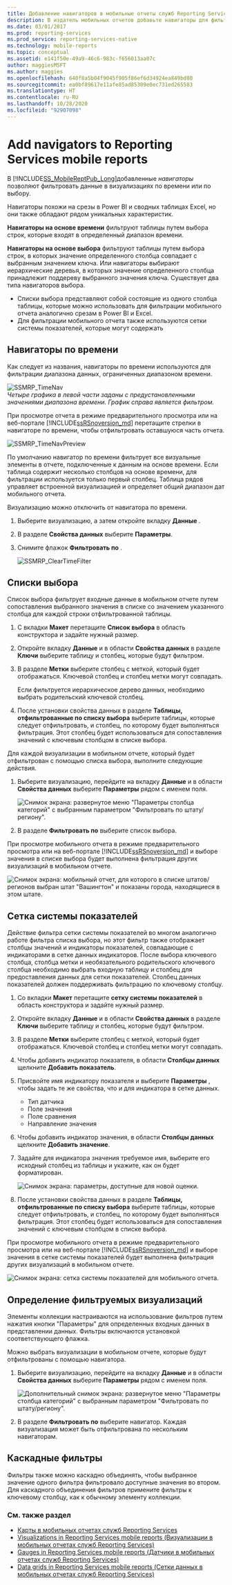 ```yaml
---
title: Добавление навигаторов в мобильные отчеты служб Reporting Services | Документы Майкрософт
description: В издатель мобильных отчетов добавьте навигаторы для фильтрации данных по времени или по выделенному фрагменту. Навигаторы похожи на срезы в Power BI и сводных таблицах Excel.
ms.date: 03/01/2017
ms.prod: reporting-services
ms.prod_service: reporting-services-native
ms.technology: mobile-reports
ms.topic: conceptual
ms.assetid: e141f50e-49a9-46c6-983c-f656013aa07c
author: maggiesMSFT
ms.author: maggies
ms.openlocfilehash: 640f8a5b04f9045f905f86ef6d34924ea849bd80
ms.sourcegitcommit: ea0bf89617e11afe85ad85309e0ec731ed265583
ms.translationtype: HT
ms.contentlocale: ru-RU
ms.lasthandoff: 10/28/2020
ms.locfileid: "92907098"
---
```

# <a name="add-navigators-to-reporting-services-mobile-reports"></a>Add navigators to Reporting Services mobile reports
В [!INCLUDE[SS_MobileReptPub_Long](../../includes/ss-mobilereptpub-long.md)]добавленные *навигаторы* позволяют фильтровать данные в визуализациях по времени или по выбору. 

Навигаторы похожи на срезы в Power BI и сводных таблицах Excel, но они также обладают рядом уникальных характеристик.

**Навигаторы на основе времени** фильтруют таблицы путем выбора строк, которые входят в определенный диапазон времени. 

**Навигаторы на основе выбора** фильтруют таблицы путем выбора строк, в которых значение определенного столбца совпадает с выбранным значением ключа. Или навигаторы выбирают иерархические деревья, в которых значение определенного столбца принадлежит поддереву выбранного значения ключа. Существует два типа навигаторов выбора.
* Списки выбора представляют собой состоящие из одного столбца таблицы, которые можно использовать для фильтрации мобильного отчета аналогично срезам в Power BI и Excel.
* Для фильтрации мобильного отчета также используются сетки системы показателей, которые могут содержать 
  
## <a name="time-navigators"></a>Навигаторы по времени   
  
Как следует из названия, навигаторы по времени используются для фильтрации диапазона данных, ограниченных диапазоном времени.   
  
![SSMRP_TimeNav](../../reporting-services/mobile-reports/media/ssmrp-timenav.png)  
*Четыре графика в левой части заданы с предустановленными значениями диапазона времени. График справа является фильтром.*  
  
При просмотре отчета в режиме предварительного просмотра или на веб-портале [!INCLUDE[ssRSnoversion_md](../../includes/ssrsnoversion-md.md)] перетащите стрелки в навигаторе по времени, чтобы отфильтровать оставшуюся часть отчета.  
  
![SSMRP_TimeNavPreview](../../reporting-services/mobile-reports/media/ssmrp-timenavpreview.png)  
  
По умолчанию навигатор по времени фильтрует все визуальные элементы в отчете, подключенные к данным на основе времени. Если таблица содержит несколько столбцов на основе времени, для фильтрации используется только первый столбец. Таблица рядов управляет встроенной визуализацией и определяет общий диапазон дат мобильного отчета.  
  
Визуализацию можно отключить от навигатора по времени.   
1. Выберите визуализацию, а затем откройте вкладку **Данные** .  
2. В разделе **Свойства данных** выберите **Параметры**.  
3. Снимите флажок **Фильтровать по** .  
  
   ![SSMRP_ClearTimeFilter](../../reporting-services/mobile-reports/media/ssmrp-cleartimefilter.png)  
  
## <a name="selection-lists"></a>Списки выбора   
  
Список выбора фильтрует входные данные в мобильном отчете путем сопоставления выбранного значения в списке со значением указанного столбца для каждой строки отфильтрованной таблицы. 

1. С вкладки **Макет** перетащите **Список выбора** в область конструктора и задайте нужный размер.

2. Откройте вкладку **Данные** и в области **Свойства данных** в разделе **Ключи** выберите таблицу и столбец, которые будут фильтром. 

3. В разделе **Метки** выберите столбец с меткой, который будет отображаться. Ключевой столбец и столбец метки могут совпадать.  
  
   Если фильтруется иерархическое дерево данных, необходимо выбрать родительский ключевой столбец.  
  
4. После установки свойства данных в разделе **Таблицы, отфильтрованные по списку выбора** выберите таблицы, которые следует отфильтровать, и столбец, по которому будет выполняться фильтрация. Этот столбец будет использоваться для сопоставления значений с ключевым столбцом в списке выбора. 

Для каждой визуализации в мобильном отчете, который будет отфильтрован с помощью списка выбора, выполните следующие действия.

1. Выберите визуализацию, перейдите на вкладку **Данные** и в области **Свойства данных** выберите **Параметры** рядом с именем поля.

   ![Снимок экрана: развернутое меню "Параметры столбца категорий" с выбранным параметром "Фильтровать по штату/региону".](../../reporting-services/mobile-reports/media/mobile-report-set-selection-list.png)

2. В разделе **Фильтровать по** выберите список выбора.

При просмотре мобильного отчета в режиме предварительного просмотра или на веб-портале [!INCLUDE[ssRSnoversion_md](../../includes/ssrsnoversion-md.md)] и выборе значения в списке выбора будет выполнена фильтрация других визуализаций в мобильном отчете.

![Снимок экрана: мобильный отчет, для которого в списке штатов/регионов выбран штат "Вашингтон" и показаны города, находящиеся в этом штате.](../../reporting-services/mobile-reports/media/mobile-report-selection-list-filtering.png) 
     
## <a name="scorecard-grid"></a>Сетка системы показателей  
  
Действие фильтра сетки системы показателей во многом аналогично работе фильтра списка выбора, но этот фильтр также отображает столбцы значений и индикаторы показателей, совпадающие с индикаторами в сетке данных индикаторов. После выбора ключевого столбца, столбца метки и необязательного родительского ключевого столбца необходимо выбрать входную таблицу и столбец для предоставления данных для сетки показателей. Столбец данных показателей должен поддерживать фильтрацию по ключевому столбцу.  

1. Со вкладки **Макет** перетащите **сетку системы показателей** в область конструктора и задайте нужный размер.

2. Откройте вкладку **Данные** и в области **Свойства данных** в разделе **Ключи** выберите таблицу и столбец, которые будут фильтром. 

3. В разделе **Метки** выберите столбец с меткой, который будет отображаться. Ключевой столбец и столбец метки могут совпадать.  
  
4. Чтобы добавить индикатор показателя, в области **Столбцы данных** щелкните **Добавить показатель**.   
  
5. Присвойте имя индикатору показателя и выберите **Параметры** , чтобы задать те же свойства, что и для индикатора в сетке данных.  
  
   * Тип датчика
   * Поле значения
   * Поле сравнения
   * Направление значения
  
6. Чтобы добавить индикатор значения, в области **Столбцы данных** щелкните **Добавить значение**.

7. Задайте для индикатора значения требуемое имя, выберите его исходный столбец из таблицы и укажите, как он будет форматирован.  

   ![Снимок экрана: параметры, доступные для новой оценки.](../../reporting-services/mobile-reports/media/mobile-report-scorecard-grid-data-properties.png)

8. После установки свойства данных в разделе **Таблицы, отфильтрованные по списку выбора** выберите таблицы, которые следует отфильтровать, и столбец, по которому будет выполняться фильтрация. Этот столбец будет использоваться для сопоставления значений с ключевым столбцом в списке выбора. 

При просмотре мобильного отчета в режиме предварительного просмотра или на веб-портале [!INCLUDE[ssRSnoversion_md](../../includes/ssrsnoversion-md.md)] и выборе значения в сетке системы показателей будет выполнена фильтрация других визуализаций в мобильном отчете.

![Снимок экрана: сетка системы показателей для мобильного отчета.](../../reporting-services/mobile-reports/media/mobile-report-scorecard-grid.png)
    
## <a name="set-which-visualizations-are-filtered"></a>Определение фильтруемых визуализаций  
  
Элементы коллекции настраиваются на использование фильтров путем нажатия кнопки "Параметры" для определенных входных данных в представлении данных. Фильтры включаются установкой соответствующего флажка.  

Можно выбрать визуализации в мобильном отчете, которые будут отфильтрованы с помощью навигатора.

1. Выберите визуализацию, перейдите на вкладку **Данные** и в области **Свойства данных** выберите **Параметры** рядом с именем поля.

   ![Дополнительный снимок экрана: развернутое меню "Параметры столбца категорий" с выбранным параметром "Фильтровать по штату/региону".](../../reporting-services/mobile-reports/media/mobile-report-set-selection-list.png)

2. В разделе **Фильтровать по** выберите навигатор. Каждая визуализация может быть отфильтрована по нескольким навигаторам.
  
## <a name="cascading-filters"></a>Каскадные фильтры   
  
Фильтры также можно каскадно объединять, чтобы выбранное значение одного фильтра фильтровало доступные значения во втором. Для каскадного объединения фильтров примените фильтры к ключевому столбцу, как к обычному элементу коллекции.  

### <a name="see-also"></a>См. также раздел 
  
* [Карты в мобильных отчетах служб Reporting Services](../../reporting-services/mobile-reports/maps-in-reporting-services-mobile-reports.md)
* [Visualizations in Reporting Services mobile reports (Визуализации в мобильных отчетах служб Reporting Services)](../../reporting-services/mobile-reports/add-visualizations-to-reporting-services-mobile-reports.md)
* [Gauges in Reporting Services mobile reports (Датчики в мобильных отчетах служб Reporting Services)](../../reporting-services/mobile-reports/add-gauges-to-mobile-reports-reporting-services.md)
* [Data grids in Reporting Services mobile reports (Сетки данных в мобильных отчетах служб Reporting Services)](../../reporting-services/mobile-reports/add-data-grids-to-mobile-reports-reporting-services.md)  
